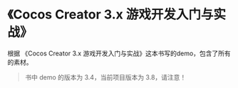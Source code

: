# 《Cocos Creator 3.x 游戏开发入门与实战》

根据 《Cocos Creator 3.x 游戏开发入门与实战》这本书写的demo，包含了所有的素材。

> 书中 demo 的版本为 3.4，当前项目版本为 3.8，请注意！
